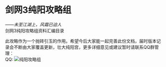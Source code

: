 # 剑网3纯阳攻略组
_——未至江湖上，风霜已迫人_  
剑网3纯阳攻略组资料汇编目录  


此攻略作为一个抛砖引玉的作用。希望今后大家能一起完善此份文档，届时版本记录会不断由大家覆盖更新，壮大纯阳宫，更多详细意见或建议暂时请联系QQ群管理：  
QQ:
![纯阳攻略组](url "https://raw.githubusercontent.com/F1shZ/jx3cypfu/main/qc-basic-study/img/%E7%BA%AF%E9%98%B3%E6%94%BB%E7%95%A5%E7%BB%84.jpg")
